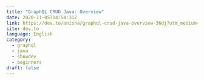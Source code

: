 ```yaml
---
title: "GraphQL CRUD Java: Overview"
date: 2020-11-05T14:54:31Z
link: https://dev.to/anisha/graphql-crud-java-overview-36dj?utm_medium=RSS&utm_source=news.12bit.vn
site: dev.to
language: English
category:
  - graphql
  - java
  - showdev
  - beginners
draft: false
---
```

